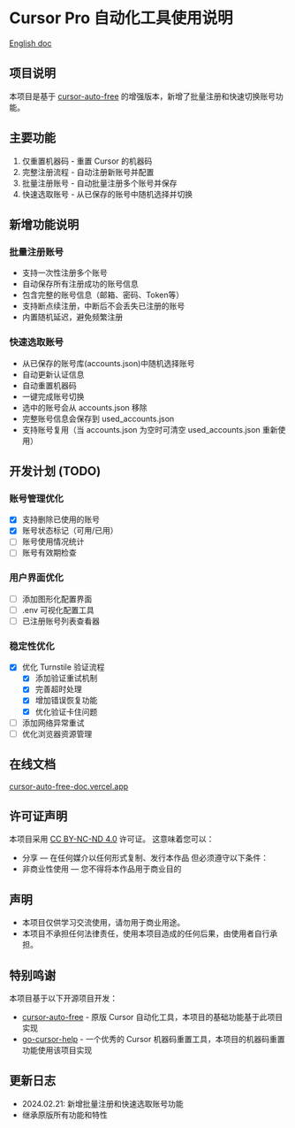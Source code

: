 # Cursor Pro 自动化工具使用说明

[English doc](./README.EN.md)

## 项目说明
本项目是基于 [cursor-auto-free](https://github.com/chengazhen/cursor-auto-free) 的增强版本，新增了批量注册和快速切换账号功能。

## 主要功能
1. 仅重置机器码 - 重置 Cursor 的机器码
2. 完整注册流程 - 自动注册新账号并配置
3. 批量注册账号 - 自动批量注册多个账号并保存
4. 快速选取账号 - 从已保存的账号中随机选择并切换

## 新增功能说明

### 批量注册账号
- 支持一次性注册多个账号
- 自动保存所有注册成功的账号信息
- 包含完整的账号信息（邮箱、密码、Token等）
- 支持断点续注册，中断后不会丢失已注册的账号
- 内置随机延迟，避免频繁注册

### 快速选取账号
- 从已保存的账号库(accounts.json)中随机选择账号
- 自动更新认证信息
- 自动重置机器码
- 一键完成账号切换
- 选中的账号会从 accounts.json 移除
- 完整账号信息会保存到 used_accounts.json
- 支持账号复用（当 accounts.json 为空时可清空 used_accounts.json 重新使用）

## 开发计划 (TODO)

### 账号管理优化
- [x] 支持删除已使用的账号
- [x] 账号状态标记（可用/已用）
- [ ] 账号使用情况统计
- [ ] 账号有效期检查

### 用户界面优化
- [ ] 添加图形化配置界面
- [ ] .env 可视化配置工具
- [ ] 已注册账号列表查看器

### 稳定性优化
- [x] 优化 Turnstile 验证流程
  - [x] 添加验证重试机制
  - [x] 完善超时处理
  - [x] 增加错误恢复功能
  - [x] 优化验证卡住问题
- [ ] 添加网络异常重试
- [ ] 优化浏览器资源管理

## 在线文档
[cursor-auto-free-doc.vercel.app](https://cursor-auto-free-doc.vercel.app)

## 许可证声明
本项目采用 [CC BY-NC-ND 4.0](https://creativecommons.org/licenses/by-nc-nd/4.0/) 许可证。
这意味着您可以：
- 分享 — 在任何媒介以任何形式复制、发行本作品
但必须遵守以下条件：
- 非商业性使用 — 您不得将本作品用于商业目的

## 声明
- 本项目仅供学习交流使用，请勿用于商业用途。
- 本项目不承担任何法律责任，使用本项目造成的任何后果，由使用者自行承担。

## 特别鸣谢
本项目基于以下开源项目开发：

- [cursor-auto-free](https://github.com/chengazhen/cursor-auto-free) - 原版 Cursor 自动化工具，本项目的基础功能基于此项目实现
- [go-cursor-help](https://github.com/yuaotian/go-cursor-help) - 一个优秀的 Cursor 机器码重置工具，本项目的机器码重置功能使用该项目实现

## 更新日志
- 2024.02.21: 新增批量注册和快速选取账号功能
- 继承原版所有功能和特性